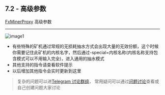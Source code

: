 [Telegram 讨论群组]:https://t.me/FxminerChat
[问题讨论]:https://github.com/FxPool/FXMinerProxy/issues
[FxMinerProxy]:https://github.com/FxPool/FXMinerProxy
[image1]:https://raw.githubusercontent.com/FxPool/FXMinerProxy/main/image/tutorial/ch7-adv-params.png

## 7.2 - 高级参数
[FxMinerProxy] 高级参数
___
![image1]
- 有些特殊的矿机通过常规的无损耗抽水方式会出现大量的无效份额，这个时候你需要记住此矿机的内核名字，然后通过-special=内核名称(内核名称支持包含模式可以不用输入完全)，进入通用的抽水模式
- 其他支持的指令请查看软件提示
- 以后增加其他指令会实时更新到这里

> 复杂的问题可以进[Telegram 讨论群组]， 常用疑问可以通过[问题讨论]查看或自己创建问题大家讨论